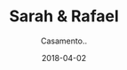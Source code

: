 ---
title: Sarah & Rafael
subtitle: "Casamento.."
layout: default
modal-id: 29
date: 2018-04-02
img: "sarah_rafael-893x272.jpg"
thumbnail: "sarah_rafael-893x272.jpg"
alt: image-alt
project-date: April 2014
client: Start Bootstrap
category: Web Development
description: "

Casamento de Sarah e Rafael.

"

---
